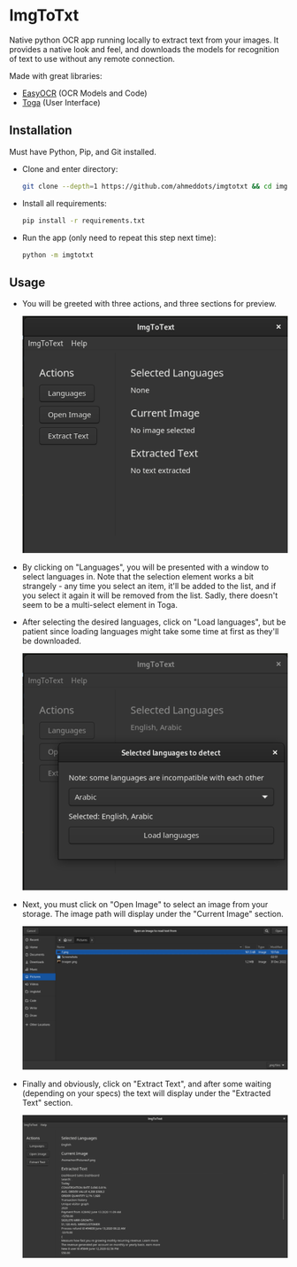 # ImgToTxt

Native python OCR app running locally to extract text from your images. It provides a native look and feel, and downloads the models for recognition of text to use without any remote connection.

Made with great libraries: 
- [EasyOCR](https://github.com/JaidedAI/EasyOCR) (OCR Models and Code)
- [Toga](https://github.com/beeware/toga) (User Interface)


## Installation
Must have Python, Pip, and Git installed.
- Clone and enter directory:
  ```bash
  git clone --depth=1 https://github.com/ahmeddots/imgtotxt && cd imgtotxt
  ```
- Install all requirements:
  ```bash
  pip install -r requirements.txt
  ```
- Run the app (only need to repeat this step next time):
  ```bash
  python -m imgtotxt
  ```

## Usage

- You will be greeted with three actions, and three sections for preview.

  <img src="resources/blank.png" width="500">
  
- By clicking on "Languages", you will be presented with a window to select languages in. Note that the selection element works a bit strangely - any time you select an item, it'll be added to the list, and if you select it again it will be removed from the list. Sadly, there doesn't seem to be a multi-select element in Toga.
- After selecting the desired languages, click on "Load languages", but be patient since loading languages might take some time at first as they'll be downloaded.

  <img src="resources/languages.png" width="500">
  
- Next, you must click on "Open Image" to select an image from your storage. The image path will display under the "Current Image" section.
  
  <img src="resources/files.png" width="500">
  
- Finally and obviously, click on "Extract Text", and after some waiting (depending on your specs) the text will display under the "Extracted Text" section.
  
  <img src="resources/result.png" width="500">

